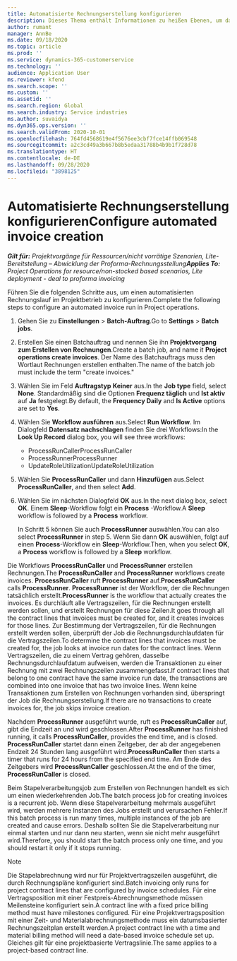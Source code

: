 ```yaml
---
title: Automatisierte Rechnungserstellung konfigurieren
description: Dieses Thema enthält Informationen zu heißen Ebenen, um das System so zu konfigurieren, dass Rechnungen automatisch generiert werden.
author: rumant
manager: AnnBe
ms.date: 09/18/2020
ms.topic: article
ms.prod: ''
ms.service: dynamics-365-customerservice
ms.technology: ''
audience: Application User
ms.reviewer: kfend
ms.search.scope: ''
ms.custom: ''
ms.assetid: ''
ms.search.region: Global
ms.search.industry: Service industries
ms.author: suvaidya
ms.dyn365.ops.version: ''
ms.search.validFrom: 2020-10-01
ms.openlocfilehash: 764fd4568619e4f5676ee3cbf7fce14ffb069548
ms.sourcegitcommit: a2c3cd49a3b667b8b5edaa31788b4b9b1f728d78
ms.translationtype: HT
ms.contentlocale: de-DE
ms.lasthandoff: 09/28/2020
ms.locfileid: "3898125"
---
```

# <a name="configure-automated-invoice-creation"></a><span data-ttu-id="daeae-103">Automatisierte Rechnungserstellung konfigurieren</span><span class="sxs-lookup"><span data-stu-id="daeae-103">Configure automated invoice creation</span></span>

<span data-ttu-id="daeae-104">_**Gilt für:** Projektvorgänge für Ressourcen/nicht vorrätige Szenarien, Lite-Bereitstellung – Abwicklung der Proforma-Rechnungsstellung_</span><span class="sxs-lookup"><span data-stu-id="daeae-104">_**Applies To:** Project Operations for resource/non-stocked based scenarios, Lite deployment - deal to proforma invoicing_</span></span>

<span data-ttu-id="daeae-105">Führen Sie die folgenden Schritte aus, um einen automatisierten Rechnungslauf im Projektbetrieb zu konfigurieren.</span><span class="sxs-lookup"><span data-stu-id="daeae-105">Complete the following steps to configure an automated invoice run in Project operations.</span></span>

1. <span data-ttu-id="daeae-106">Gehen Sie zu **Einstellungen** \> **Batch-Auftrag**.</span><span class="sxs-lookup"><span data-stu-id="daeae-106">Go to **Settings** \> **Batch jobs**.</span></span>
2. <span data-ttu-id="daeae-107">Erstellen Sie einen Batchauftrag und nennen Sie ihn **Projektvorgang zum Erstellen von Rechnungen**.</span><span class="sxs-lookup"><span data-stu-id="daeae-107">Create a batch job, and name it **Project operations create invoices**.</span></span> <span data-ttu-id="daeae-108">Der Name des Batchauftrags muss den Wortlaut Rechnungen erstellen enthalten.</span><span class="sxs-lookup"><span data-stu-id="daeae-108">The name of the batch job must include the term "create invoices."</span></span>
3. <span data-ttu-id="daeae-109">Wählen Sie im Feld **Auftragstyp** **Keiner** aus.</span><span class="sxs-lookup"><span data-stu-id="daeae-109">In the **Job type** field, select **None**.</span></span> <span data-ttu-id="daeae-110">Standardmäßig sind die Optionen **Frequenz täglich** und **Ist aktiv** auf **Ja** festgelegt.</span><span class="sxs-lookup"><span data-stu-id="daeae-110">By default, the **Frequency Daily** and **Is Active** options are set to **Yes**.</span></span>
4. <span data-ttu-id="daeae-111">Wählen Sie **Workflow ausführen** aus.</span><span class="sxs-lookup"><span data-stu-id="daeae-111">Select **Run Workflow**.</span></span> <span data-ttu-id="daeae-112">Im Dialogfeld **Datensatz nachschlagen** finden Sie drei Workflows:</span><span class="sxs-lookup"><span data-stu-id="daeae-112">In the **Look Up Record** dialog box, you will see three workflows:</span></span>

    - <span data-ttu-id="daeae-113">ProcessRunCaller</span><span class="sxs-lookup"><span data-stu-id="daeae-113">ProcessRunCaller</span></span>
    - <span data-ttu-id="daeae-114">ProcessRunner</span><span class="sxs-lookup"><span data-stu-id="daeae-114">ProcessRunner</span></span>
    - <span data-ttu-id="daeae-115">UpdateRoleUtilization</span><span class="sxs-lookup"><span data-stu-id="daeae-115">UpdateRoleUtilization</span></span>

5. <span data-ttu-id="daeae-116">Wählen Sie **ProcessRunCaller** und dann **Hinzufügen** aus.</span><span class="sxs-lookup"><span data-stu-id="daeae-116">Select **ProcessRunCaller**, and then select **Add**.</span></span>
6. <span data-ttu-id="daeae-117">Wählen Sie im nächsten Dialogfeld **OK** aus.</span><span class="sxs-lookup"><span data-stu-id="daeae-117">In the next dialog box, select **OK**.</span></span> <span data-ttu-id="daeae-118">Einem **Sleep**-Workflow folgt ein **Process** -Workflow.</span><span class="sxs-lookup"><span data-stu-id="daeae-118">A **Sleep** workflow is followed by a **Process** workflow.</span></span>

    <span data-ttu-id="daeae-119">In Schritt 5 können Sie auch **ProcessRunner** auswählen.</span><span class="sxs-lookup"><span data-stu-id="daeae-119">You can also select **ProcessRunner** in step 5.</span></span> <span data-ttu-id="daeae-120">Wenn Sie dann **OK** auswählen, folgt auf einen **Process**-Workflow ein **Sleep**-Workflow.</span><span class="sxs-lookup"><span data-stu-id="daeae-120">Then, when you select **OK**, a **Process** workflow is followed by a **Sleep** workflow.</span></span>

<span data-ttu-id="daeae-121">Die Workflows **ProcessRunCaller** und **ProcessRunner** erstellen Rechnungen.</span><span class="sxs-lookup"><span data-stu-id="daeae-121">The **ProcessRunCaller** and **ProcessRunner** workflows create invoices.</span></span> <span data-ttu-id="daeae-122">**ProcessRunCaller** ruft **ProcessRunner** auf.</span><span class="sxs-lookup"><span data-stu-id="daeae-122">**ProcessRunCaller** calls **ProcessRunner**.</span></span> <span data-ttu-id="daeae-123">**ProcessRunner** ist der Workflow, der die Rechnungen tatsächlich erstellt.</span><span class="sxs-lookup"><span data-stu-id="daeae-123">**ProcessRunner** is the workflow that actually creates the invoices.</span></span> <span data-ttu-id="daeae-124">Es durchläuft alle Vertragszeilen, für die Rechnungen erstellt werden sollen, und erstellt Rechnungen für diese Zeilen.</span><span class="sxs-lookup"><span data-stu-id="daeae-124">It goes through all the contract lines that invoices must be created for, and it creates invoices for those lines.</span></span> <span data-ttu-id="daeae-125">Zur Bestimmung der Vertragszeilen, für die Rechnungen erstellt werden sollen, überprüft der Job die Rechnungsdurchlaufdaten für die Vertragszeilen.</span><span class="sxs-lookup"><span data-stu-id="daeae-125">To determine the contract lines that invoices must be created for, the job looks at invoice run dates for the contract lines.</span></span> <span data-ttu-id="daeae-126">Wenn Vertragszeilen, die zu einem Vertrag gehören, dasselbe Rechnungsdurchlaufdatum aufweisen, werden die Transaktionen zu einer Rechnung mit zwei Rechnungszeilen zusammengefasst.</span><span class="sxs-lookup"><span data-stu-id="daeae-126">If contract lines that belong to one contract have the same invoice run date, the transactions are combined into one invoice that has two invoice lines.</span></span> <span data-ttu-id="daeae-127">Wenn keine Transaktionen zum Erstellen von Rechnungen vorhanden sind, überspringt der Job die Rechnungserstellung.</span><span class="sxs-lookup"><span data-stu-id="daeae-127">If there are no transactions to create invoices for, the job skips invoice creation.</span></span>

<span data-ttu-id="daeae-128">Nachdem **ProcessRunner** ausgeführt wurde, ruft es **ProcessRunCaller** auf, gibt die Endzeit an und wird geschlossen.</span><span class="sxs-lookup"><span data-stu-id="daeae-128">After **ProcessRunner** has finished running, it calls **ProcessRunCaller**, provides the end time, and is closed.</span></span> <span data-ttu-id="daeae-129">**ProcessRunCaller** startet dann einen Zeitgeber, der ab der angegebenen Endzeit 24 Stunden lang ausgeführt wird.</span><span class="sxs-lookup"><span data-stu-id="daeae-129">**ProcessRunCaller** then starts a timer that runs for 24 hours from the specified end time.</span></span> <span data-ttu-id="daeae-130">Am Ende des Zeitgebers wird **ProcessRunCaller** geschlossen.</span><span class="sxs-lookup"><span data-stu-id="daeae-130">At the end of the timer, **ProcessRunCaller** is closed.</span></span>

<span data-ttu-id="daeae-131">Beim Stapelverarbeitungsjob zum Erstellen von Rechnungen handelt es sich um einen wiederkehrenden Job.</span><span class="sxs-lookup"><span data-stu-id="daeae-131">The batch process job for creating invoices is a recurrent job.</span></span> <span data-ttu-id="daeae-132">Wenn diese Stapelverarbeitung mehrmals ausgeführt wird, werden mehrere Instanzen des Jobs erstellt und verursachen Fehler.</span><span class="sxs-lookup"><span data-stu-id="daeae-132">If this batch process is run many times, multiple instances of the job are created and cause errors.</span></span> <span data-ttu-id="daeae-133">Deshalb sollten Sie die Stapelverarbeitung nur einmal starten und nur dann neu starten, wenn sie nicht mehr ausgeführt wird.</span><span class="sxs-lookup"><span data-stu-id="daeae-133">Therefore, you should start the batch process only one time, and you should restart it only if it stops running.</span></span>

> [!NOTE]
> <span data-ttu-id="daeae-134">Die Stapelabrechnung wird nur für Projektvertragszeilen ausgeführt, die durch Rechnungspläne konfiguriert sind.</span><span class="sxs-lookup"><span data-stu-id="daeae-134">Batch invoicing only runs for project contract lines that are configured by invoice schedules.</span></span> <span data-ttu-id="daeae-135">Für eine Vertragsposition mit einer Festpreis-Abrechnungsmethode müssen Meilensteine konfiguriert sein.</span><span class="sxs-lookup"><span data-stu-id="daeae-135">A contract line with a fixed price billing method must have milestones configured.</span></span> <span data-ttu-id="daeae-136">Für eine Projektvertragsposition mit einer Zeit- und Materialabrechnungsmethode muss ein datumsbasierter Rechnungszeitplan erstellt werden.</span><span class="sxs-lookup"><span data-stu-id="daeae-136">A project contract line with a time and material billing method will need a date-based invoice schedule set up.</span></span> <span data-ttu-id="daeae-137">Gleiches gilt für eine projektbasierte Vertragslinie.</span><span class="sxs-lookup"><span data-stu-id="daeae-137">The same applies to a project-based contract line.</span></span>     

